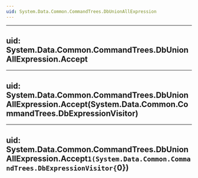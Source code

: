 ```yaml
---
uid: System.Data.Common.CommandTrees.DbUnionAllExpression
---
```


---
uid: System.Data.Common.CommandTrees.DbUnionAllExpression.Accept
---

---
uid: System.Data.Common.CommandTrees.DbUnionAllExpression.Accept(System.Data.Common.CommandTrees.DbExpressionVisitor)
---

---
uid: System.Data.Common.CommandTrees.DbUnionAllExpression.Accept``1(System.Data.Common.CommandTrees.DbExpressionVisitor{``0})
---
